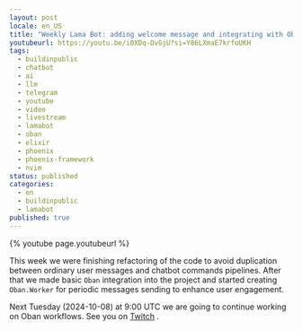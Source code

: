 ```yaml
---
layout: post
locale: en_US
title: "Weekly Lama Bot: adding welcome message and integrating with Oban"
youtubeurl: https://youtu.be/i0XDq-OvGjU?si=Y86LXmaE7krfoUKH
tags:
  - buildinpublic
  - chatbot
  - ai
  - llm
  - telegram
  - youtube
  - video
  - livestream
  - lamabot
  - oban
  - elixir
  - phoenix
  - phoenix-framework
  - nvim
status: published
categories:
  - en
  - buildinpublic
  - lamabot
published: true
---
```

{% youtube page.youtubeurl %}


This week we were finishing refactoring of the code to avoid duplication between ordinary user messages and chatbot commands pipelines. After that we made basic `Oban` integration into the project and started creating `Oban.Worker` for periodic messages sending to enhance user engagement.

Next Tuesday (2024-10-08) at 9:00 UTC we are going to continue working on Oban workflows. See you on [Twitch](https://www.twitch.tv/war1and) .